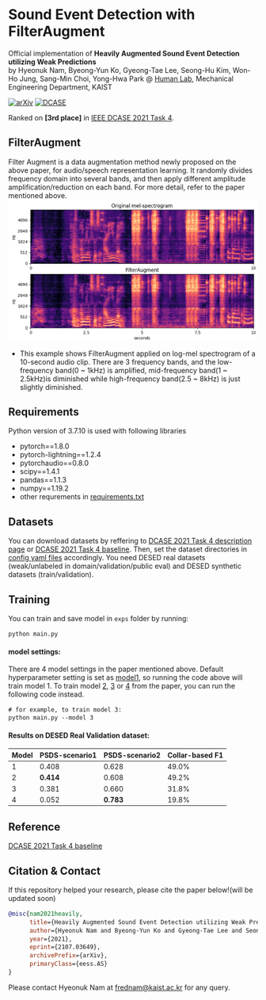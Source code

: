 # Sound Event Detection with FilterAugment

Official implementation of **Heavily Augmented Sound Event Detection utilizing Weak Predictions**<br>
by Hyeonuk Nam, Byeong-Yun Ko, Gyeong-Tae Lee, Seong-Hu Kim, Won-Ho Jung, Sang-Min Choi, Yong-Hwa Park @ [Human Lab](http://human.kaist.ac.kr/), Mechanical Engineering Department, KAIST

[![arXiv](https://img.shields.io/badge/arxiv-2107.03649-brightgreen)](https://arxiv.org/abs/2107.03649)
[![DCASE](https://img.shields.io/badge/DCASE-technical%20report-orange)](http://dcase.community/documents/challenge2021/technical_reports/DCASE2021_Nam_41_t4.pdf)



Ranked on **[3rd place]** in [IEEE DCASE 2021 Task 4](http://dcase.community/challenge2021/task-sound-event-detection-and-separation-in-domestic-environments-results).

## FilterAugment
Filter Augment is a data augmentation method newly proposed on the above paper, for audio/speech representation learning. It randomly divides frequency domain into several bands, and then apply different amplitude amplification/reduction on each band. For more detail, refer to the paper mentioned above.<br>
![](./utils/FilterAugment_example.png)<br>
- This example shows FilterAugment applied on log-mel spectrogram of a 10-second audio clip. There are 3 frequency bands, and the low-frequency band(0 ~ 1kHz) is amplified, mid-frequency band(1 ~ 2.5kHz)is diminished while high-frequency band(2.5 ~ 8kHz) is just slightly diminished.

## Requirements
Python version of 3.7.10 is used with following libraries
- pytorch==1.8.0
- pytorch-lightning==1.2.4
- pytorchaudio==0.8.0
- scipy==1.4.1
- pandas==1.1.3
- numpy==1.19.2
- other requrements in [requirements.txt](./requirements.txt)


## Datasets
You can download datasets by reffering to [DCASE 2021 Task 4 description page](http://dcase.community/challenge2021/task-sound-event-detection-and-separation-in-domestic-environments) or [DCASE 2021 Task 4 baseline](https://github.com/DCASE-REPO/DESED_task). Then, set the dataset directories in [config yaml files](./configs/) accordingly. You need DESED real datasets (weak/unlabeled in domain/validation/public eval) and DESED synthetic datasets (train/validation).

## Training
You can train and save model in `exps` folder by running:
```shell
python main.py
```

#### model settings:
There are 4 model settings in the paper mentioned above. Default hyperparameter setting is set as [model1](./configs/config_model1.yaml), so running the code above will train model 1. To train model [2](./configs/config_model2.yaml), [3](./configs/config_model3.yaml) or [4](./configs/config_model4.yaml) from the paper, you can run the following code instead.
```shell
# for example, to train model 3:
python main.py --model 3
```

#### Results on DESED Real Validation dataset:

Model | PSDS-scenario1 | PSDS-scenario2 | Collar-based F1
------|----------------|----------------|-----------------
1     | 0.408          | 0.628          | 49.0%
2     | **0.414**      | 0.608          | 49.2%
3     | 0.381          | 0.660          | 31.8%
4     | 0.052          | **0.783**      | 19.8%


## Reference
[DCASE 2021 Task 4 baseline](https://github.com/DCASE-REPO/DESED_task)

## Citation & Contact
If this repository helped your research, please cite the paper below!(will be updated soon)
```bib
@misc{nam2021heavily,
      title={Heavily Augmented Sound Event Detection utilizing Weak Predictions}, 
      author={Hyeonuk Nam and Byeong-Yun Ko and Gyeong-Tae Lee and Seong-Hu Kim and Won-Ho Jung and Sang-Min Choi and Yong-Hwa Park},
      year={2021},
      eprint={2107.03649},
      archivePrefix={arXiv},
      primaryClass={eess.AS}
}
```
Please contact Hyeonuk Nam at frednam@kaist.ac.kr for any query.

